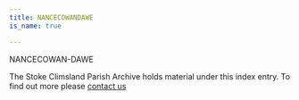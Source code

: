 ```yaml
---
title: NANCECOWANDAWE
is_name: true

---
```


NANCECOWAN-DAWE


The Stoke Climsland Parish Archive holds material under this index entry. To find out more please [contact us](/contact/)
